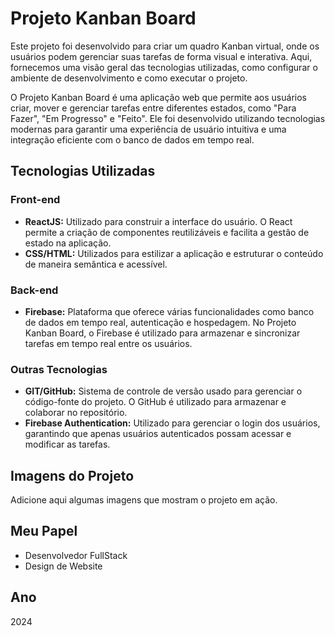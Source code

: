 # Projeto Kanban Board

Este projeto foi desenvolvido para criar um quadro Kanban virtual, onde os usuários podem gerenciar suas tarefas de forma visual e interativa. Aqui, fornecemos uma visão geral das tecnologias utilizadas, como configurar o ambiente de desenvolvimento e como executar o projeto.

O Projeto Kanban Board é uma aplicação web que permite aos usuários criar, mover e gerenciar tarefas entre diferentes estados, como "Para Fazer", "Em Progresso" e "Feito". Ele foi desenvolvido utilizando tecnologias modernas para garantir uma experiência de usuário intuitiva e uma integração eficiente com o banco de dados em tempo real.

## Tecnologias Utilizadas

### Front-end
- **ReactJS:** Utilizado para construir a interface do usuário. O React permite a criação de componentes reutilizáveis e facilita a gestão de estado na aplicação.
- **CSS/HTML:** Utilizados para estilizar a aplicação e estruturar o conteúdo de maneira semântica e acessível.

### Back-end
- **Firebase:** Plataforma que oferece várias funcionalidades como banco de dados em tempo real, autenticação e hospedagem. No Projeto Kanban Board, o Firebase é utilizado para armazenar e sincronizar tarefas em tempo real entre os usuários.

### Outras Tecnologias
- **GIT/GitHub:** Sistema de controle de versão usado para gerenciar o código-fonte do projeto. O GitHub é utilizado para armazenar e colaborar no repositório.
- **Firebase Authentication:** Utilizado para gerenciar o login dos usuários, garantindo que apenas usuários autenticados possam acessar e modificar as tarefas.

## Imagens do Projeto
Adicione aqui algumas imagens que mostram o projeto em ação.

## Meu Papel
- Desenvolvedor FullStack
- Design de Website

## Ano
2024
